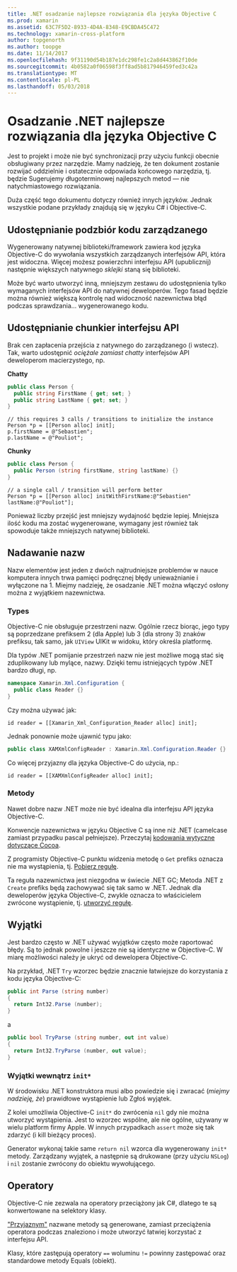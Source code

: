 ```yaml
---
title: .NET osadzanie najlepsze rozwiązania dla języka Objective C
ms.prod: xamarin
ms.assetid: 63C7F5D2-8933-4D4A-8348-E9CBDA45C472
ms.technology: xamarin-cross-platform
author: topgenorth
ms.author: toopge
ms.date: 11/14/2017
ms.openlocfilehash: 9f31190d54b187e1dc298fe1c2a8d443862f10de
ms.sourcegitcommit: 4b0582a0f06598f3ff8ad5b817946459fed3c42a
ms.translationtype: MT
ms.contentlocale: pl-PL
ms.lasthandoff: 05/03/2018
---
```

# <a name="net-embedding-best-practices-for-objective-c"></a>Osadzanie .NET najlepsze rozwiązania dla języka Objective C

Jest to projekt i może nie być synchronizacji przy użyciu funkcji obecnie obsługiwany przez narzędzie. Mamy nadzieję, że ten dokument zostanie rozwijać oddzielnie i ostatecznie odpowiada końcowego narzędzia, tj. będzie Sugerujemy długoterminowej najlepszych metod — nie natychmiastowego rozwiązania.

Duża część tego dokumentu dotyczy również innych języków. Jednak wszystkie podane przykłady znajdują się w języku C# i Objective-C.

## <a name="exposing-a-subset-of-the-managed-code"></a>Udostępnianie podzbiór kodu zarządzanego

Wygenerowany natywnej biblioteki/framework zawiera kod języka Objective-C do wywołania wszystkich zarządzanych interfejsów API, która jest widoczna. Więcej możesz powierzchni interfejsu API (upublicznij) następnie większych natywnego _sklejki_ staną się biblioteki.

Może być warto utworzyć inną, mniejszym zestawu do udostępnienia tylko wymaganych interfejsów API do natywnej deweloperów. Tego fasad będzie można również większą kontrolę nad widoczność nazewnictwa błąd podczas sprawdzania... wygenerowanego kodu.

## <a name="exposing-a-chunkier-api"></a>Udostępnianie chunkier interfejsu API

Brak cen zapłacenia przejścia z natywnego do zarządzanego (i wstecz). Tak, warto udostępnić _ociężale zamiast chatty_ interfejsów API deweloperom macierzystego, np.

**Chatty**

```csharp
public class Person {
  public string FirstName { get; set; }
  public string LastName { get; set; }
}
```

```objc
// this requires 3 calls / transitions to initialize the instance
Person *p = [[Person alloc] init];
p.firstName = @"Sebastien";
p.lastName = @"Pouliot";
```

**Chunky**

```csharp
public class Person {
  public Person (string firstName, string lastName) {}
}
```

```objc
// a single call / transition will perform better
Person *p = [[Person alloc] initWithFirstName:@"Sebastien" lastName:@"Pouliot"];
```

Ponieważ liczby przejść jest mniejszy wydajność będzie lepiej. Mniejsza ilość kodu ma zostać wygenerowane, wymagany jest również tak spowoduje także mniejszych natywnej biblioteki.

## <a name="naming"></a>Nadawanie nazw

Nazw elementów jest jeden z dwóch najtrudniejsze problemów w nauce komputera innych trwa pamięci podręcznej błędy unieważnianie i wyłączone na 1. Miejmy nadzieję, że osadzanie .NET można włączyć osłony można z wyjątkiem nazewnictwa.

### <a name="types"></a>Types

Objective-C nie obsługuje przestrzeni nazw. Ogólnie rzecz biorąc, jego typy są poprzedzane prefiksem 2 (dla Apple) lub 3 (dla strony 3) znaków prefiksu, tak samo, jak `UIView` UIKit w widoku, który określa platformę.

Dla typów .NET pomijanie przestrzeń nazw nie jest możliwe mogą stać się zduplikowany lub mylące, nazwy. Dzięki temu istniejących typów .NET bardzo długi, np.

```csharp
namespace Xamarin.Xml.Configuration {
  public class Reader {}
}
```

Czy można używać jak:

```objc
id reader = [[Xamarin_Xml_Configuration_Reader alloc] init];
```

Jednak ponownie może ujawnić typu jako:

```csharp
public class XAMXmlConfigReader : Xamarin.Xml.Configuration.Reader {}
```

Co więcej przyjazny dla języka Objective-C do użycia, np.:

```objc
id reader = [[XAMXmlConfigReader alloc] init];
```

### <a name="methods"></a>Metody

Nawet dobre nazw .NET może nie być idealna dla interfejsu API języka Objective-C.

Konwencje nazewnictwa w języku Objective C są inne niż .NET (camelcase zamiast przypadku pascal pełniejsze).
Przeczytaj [kodowania wytyczne dotyczące Cocoa](https://developer.apple.com/library/content/documentation/Cocoa/Conceptual/CodingGuidelines/Articles/NamingMethods.html#//apple_ref/doc/uid/20001282-BCIGIJJF).

Z programisty Objective-C punktu widzenia metodę o `Get` prefiks oznacza nie ma wystąpienia, tj. [Pobierz regułę](https://developer.apple.com/library/content/documentation/CoreFoundation/Conceptual/CFMemoryMgmt/Concepts/Ownership.html#//apple_ref/doc/uid/20001148-SW1).

Ta reguła nazewnictwa jest niezgodna w świecie .NET GC; Metoda .NET z `Create` prefiks będą zachowywać się tak samo w .NET. Jednak dla deweloperów języka Objective-C, zwykle oznacza to właścicielem zwrócone wystąpienie, tj. [utworzyć regułę](https://developer.apple.com/library/content/documentation/CoreFoundation/Conceptual/CFMemoryMgmt/Concepts/Ownership.html#//apple_ref/doc/uid/20001148-103029).

## <a name="exceptions"></a>Wyjątki

Jest bardzo często w .NET używać wyjątków często może raportować błędy. Są to jednak powolne i jeszcze nie są identyczne w Objective-C. W miarę możliwości należy je ukryć od dewelopera Objective-C.

Na przykład, .NET `Try` wzorzec będzie znacznie łatwiejsze do korzystania z kodu języka Objective-C:

```csharp
public int Parse (string number)
{
  return Int32.Parse (number);
}
```

a

```csharp
public bool TryParse (string number, out int value)
{
  return Int32.TryParse (number, out value);
}
```

### <a name="exceptions-inside-init"></a>Wyjątki wewnątrz `init*`

W środowisku .NET konstruktora musi albo powiedzie się i zwracać (_miejmy nadzieję, że_) prawidłowe wystąpienie lub Zgłoś wyjątek.

Z kolei umożliwia Objective-C `init*` do zwrócenia `nil` gdy nie można utworzyć wystąpienia. Jest to wzorzec wspólne, ale nie ogólne, używany w wielu platform firmy Apple. W innych przypadkach `assert` może się tak zdarzyć (i kill bieżący proces).

Generator wykonaj takie same `return nil` wzorca dla wygenerowany `init*` metody. Zarządzany wyjątek, a następnie są drukowane (przy użyciu `NSLog`) i `nil` zostanie zwrócony do obiektu wywołującego.

## <a name="operators"></a>Operatory

Objective-C nie zezwala na operatory przeciążony jak C#, dlatego te są konwertowane na selektory klasy.

["Przyjaznym"](https://docs.microsoft.com/dotnet/standard/design-guidelines/operator-overloads) nazwane metody są generowane, zamiast przeciążenia operatora podczas znaleziono i może utworzyć łatwiej korzystać z interfejsu API.

Klasy, które zastępują operatory `==` woluminu `!=` powinny zastępować oraz standardowe metody Equals (obiekt).
